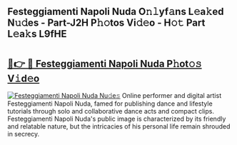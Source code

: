 ## Festeggiamenti Napoli Nuda O𝚗𝚕yf𝚊ns L𝚎a𝚔ed N𝚞𝚍es - Part-J2H P𝚑𝚘tos Vi𝚍𝚎o - H𝚘𝚝 Part L𝚎a𝚔s L9fHE

# <h2><a href="http://kf1j5q.oniu.top/?m=Festeggiamenti+Napoli+Nuda">🔗👉 🔴 Festeggiamenti Napoli Nuda P𝚑ot𝚘𝚜 V𝚒d𝚎o</a></h2>

[![Festeggiamenti Napoli Nuda Nu𝚍e𝚜](https://i.imgur.com/0qMVB7G.gif)](http://kf1j5q.oniu.top/?m=Festeggiamenti+Napoli+Nuda)
Online performer and digital artist Festeggiamenti Napoli Nuda, famed for publishing dance and lifestyle tutorials through solo and collaborative dance acts and compact clips. Festeggiamenti Napoli Nuda's public image is characterized by its friendly and relatable nature, but the intricacies of his personal life remain shrouded in secrecy.  
